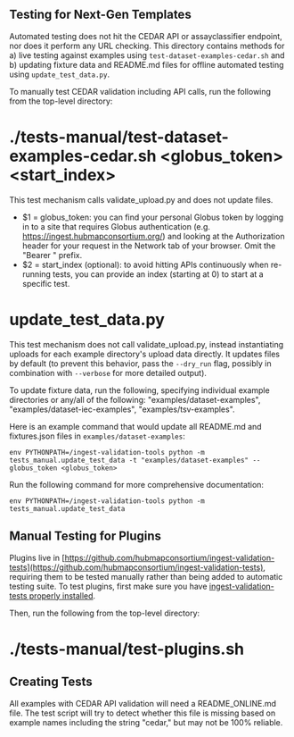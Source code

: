 ## Testing for Next-Gen Templates

Automated testing does not hit the CEDAR API or assayclassifier endpoint, nor does it perform any URL checking. This directory contains methods for a) live testing against examples using `test-dataset-examples-cedar.sh` and b) updating fixture data and README.md files for offline automated testing using `update_test_data.py`.

To manually test CEDAR validation including API calls, run the following from the top-level directory:

# ./tests-manual/test-dataset-examples-cedar.sh <globus_token> <start_index>

This test mechanism calls validate_upload.py and does not update files.

- $1 = globus_token: you can find your personal Globus token by logging in to a site that requires Globus authentication (e.g. https://ingest.hubmapconsortium.org/) and looking at the Authorization header for your request in the Network tab of your browser. Omit the "Bearer " prefix.
- $2 = start_index (optional): to avoid hitting APIs continuously when re-running tests, you can provide an index (starting at 0) to start at a specific test.

# update_test_data.py

This test mechanism does not call validate_upload.py, instead instantiating uploads for each example directory's upload data directly. It updates files by default (to prevent this behavior, pass the `--dry_run` flag, possibly in combination with `--verbose` for more detailed output).

To update fixture data, run the following, specifying individual example directories or any/all of the following: "examples/dataset-examples", "examples/dataset-iec-examples", "examples/tsv-examples".

Here is an example command that would update all README.md and fixtures.json files in `examples/dataset-examples`:

```
env PYTHONPATH=/ingest-validation-tools python -m tests_manual.update_test_data -t "examples/dataset-examples" --globus_token <globus_token>
```

Run the following command for more comprehensive documentation:

```
env PYTHONPATH=/ingest-validation-tools python -m tests_manual.update_test_data
```

## Manual Testing for Plugins

Plugins live in [https://github.com/hubmapconsortium/ingest-validation-tests](https://github.com/hubmapconsortium/ingest-validation-tests), requiring them to be tested manually rather than being added to automatic testing suite. To test plugins, first make sure you have [ingest-validation-tests properly installed](https://github.com/hubmapconsortium/ingest-validation-tools#running-plugin-tests).

Then, run the following from the top-level directory:

# ./tests-manual/test-plugins.sh

## Creating Tests

All examples with CEDAR API validation will need a README_ONLINE.md file. The test script will try to detect whether this file is missing based on example names including the string "cedar," but may not be 100% reliable.
